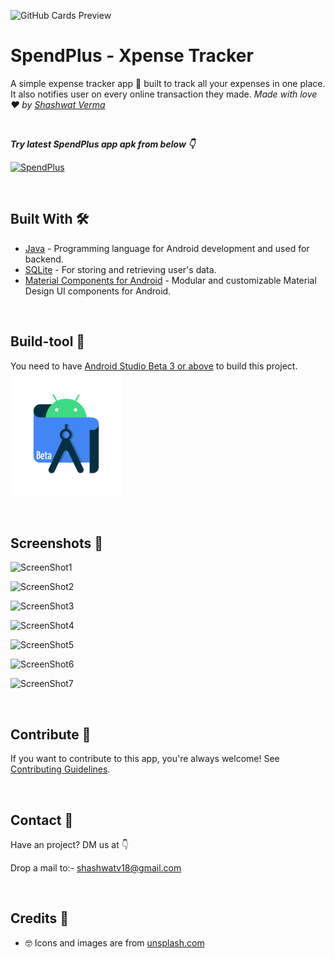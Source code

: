 ![GitHub Cards Preview](https://github.com/shashwat-verma18/SpendPlus/blob/main/Screenshots/InShot_20221112_235258990.jpg)

# SpendPlus - Xpense Tracker
A simple expense tracker app 📱 built to track all your expenses in one place. It also notifies user on every online transaction they made. *Made with love ❤️ by [Shashwat Verma](https://github.com/shashwat-verma18)*

<br />

***Try latest SpendPlus app apk from below 👇***

[![SpendPlus](https://img.shields.io/badge/SpendPlus-APK-black.svg?style=for-the-badge&logo=android)](https://github.com/shashwat-verma18/SpendPlus/blob/main/app/release/SpendPlus.apk)

<br />

## Built With 🛠
- [Java](https://docs.oracle.com/en/java/) - Programming language for Android development and used for backend.
- [SQLite](https://www.sqlite.org/docs.html) - For storing and retrieving user's data.
- [Material Components for Android](https://github.com/material-components/material-components-android) - Modular and customizable Material Design UI components for Android.

<br />

## Build-tool 🧰
You need to have [Android Studio Beta 3 or above](https://developer.android.com/studio/preview) to build this project.
<br>
<img src="./beta_android.png" height="200" alt="Beta-studio"/>

<br>

## Screenshots 📸

![ScreenShot1](https://github.com/shashwat-verma18/SpendPlus/blob/main/Screenshots/Pixel%20True%20Mockup%20(1).png)

![ScreenShot2](https://github.com/shashwat-verma18/SpendPlus/blob/main/Screenshots/Pixel%20True%20Mockup%20(2).png)

![ScreenShot3](https://github.com/shashwat-verma18/SpendPlus/blob/main/Screenshots/Pixel%20True%20Mockup%20(3).png)

![ScreenShot4](https://github.com/shashwat-verma18/SpendPlus/blob/main/Screenshots/Pixel%20True%20Mockup%20(5).png)

![ScreenShot5](https://github.com/shashwat-verma18/SpendPlus/blob/main/Screenshots/Pixel%20True%20Mockup%20(6).png)

![ScreenShot6](https://github.com/shashwat-verma18/SpendPlus/blob/main/Screenshots/Pixel%20True%20Mockup.png)

![ScreenShot7](https://github.com/shashwat-verma18/SpendPlus/blob/main/Screenshots/Pixel%20True%20Mockup%20(4).png)

<br>

## Contribute 🤝
If you want to contribute to this app, you're always welcome!
See [Contributing Guidelines](https://github.com/shashwat-verma18/SpendPlus-Xpense-Tracker/blob/main/Contribution.md). 

<br>

## Contact 📩
Have an project? DM us at 👇

Drop a mail to:- shashwatv18@gmail.com

<br>

## Credits 🤗

- 🤓 Icons and images are from [unsplash.com](https://unsplash.com) 
